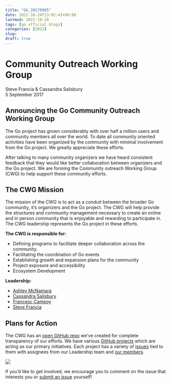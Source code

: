 ```yaml
---
title: "Gb_20170905"
date: 2022-10-24T13:02:43+08:00
lastmod: 2022-10-29
tags: [go official blogs]
categories: [2022]
slug:
draft: true
---
```


# Community Outreach Working Group

Steve Francia & Cassandra Salisbury  
5 September 2017

## Announcing the Go Community Outreach Working Group

The Go project has grown considerably with over half a million users and community members all over the world. To date all community oriented activities have been organized by the community with minimal involvement from the Go project. We greatly appreciate these efforts.

After talking to many community organizers we have heard consistent feedback that they would like better collaboration between organizers and the Go project. We are forming the Community outreach Working Group (CWG) to help support these community efforts.

## The CWG Mission

The mission of the CWG is to act as a conduit between the broader Go community, it’s organizers and the Go project. The CWG will help provide the structures and community management necessary to create an online and in person community that is enjoyable and rewarding to participate in. The CWG leadership represents the Go project in these efforts.

**The CWG is responsible for:**

- Defining programs to facilitate deeper collaboration across the community.
- Facilitating the coordination of Go events
- Establishing growth and expansion plans for the community
- Project exposure and accessibility
- Ecosystem Development

**Leadership:**

- [Ashley McNamara](https://twitter.com/ashleymcnamara)
- [Cassandra Salisbury](https://twitter.com/Cassandraoid)
- [Francesc Campoy](https://twitter.com/francesc)
- [Steve Francia](https://twitter.com/spf13)

## Plans for Action

The CWG has an [open GitHub repo](https://github.com/golang/cwg) we’ve created for complete transparency of our efforts. We have various [GitHub projects](https://github.com/golang/cwg/projects) which are acting as our primary initiatives. Each project has a variety of [issues](https://github.com/golang/cwg/issues) tied to them with assignees from our Leadership team and [our members](https://github.com/golang/cwg/issues/15).

![](https://go.dev/blog/cwg/project.png)

If you’d like to get involved, we encourage you to comment on the issue that interests you or [submit an issue](https://github.com/golang/cwg/issues/new) yourself!